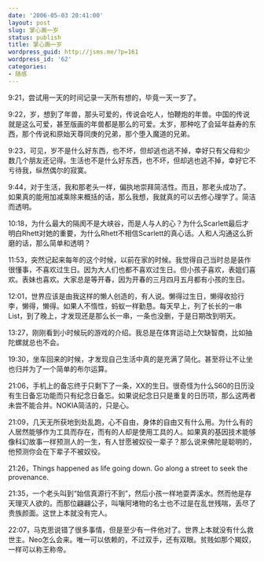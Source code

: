```yaml
---
date: '2006-05-03 20:41:00'
layout: post
slug: 掌心画一岁
status: publish
title: 掌心画一岁
wordpress_guid: http://jsms.me/?p=161
wordpress_id: '62'
categories:
- 随感
---
```


9:21，尝试用一天的时间记录一天所有想的，毕竟一天一岁了。


9:22，岁，想到了年兽，那头可爱的，传说会吃人，怕鞭炮的年兽。中国的传说就是这么可爱，甚至版画的年兽都是那么的可爱。太岁，那种吃了会延年益寿的东西，那个传说和原始天尊同庚的兄弟，那个堕入魔道的兄弟。


9:23，可见，岁不是什么好东西，也不坏，但却逃也逃不掉，幸好只有父母和少数几个朋友还记得。生活也不是什么好东西，也不坏，但却逃也逃不掉，幸好它不亏待我，纵然偶尔的寂寞。


9:44，对于生活，我和那老头一样，偏执地崇拜简洁性。而且，那老头成功了。如果真的能用加减乘除来概括的话，那么我想，我就真的可以去修心理学了。简洁而透明。


10:18，为什么最大的隔阂不是大峡谷，而是人与人的心？为什么Scarlett最后才明白Rhett对她的重要，为什么Rhett不相信Scarlett的真心话。人和人沟通这么折磨的话，那么简单和透明？


11:53，突然记起来每年的这个时候，以前在家的时候。我觉得自己当时总是装作很懂事，不喜欢过生日。因为大人们也都不喜欢过生日。但小孩子喜欢，表姐们喜欢。表妹也喜欢。大家总是等开春，因为开春的三月四月五月都有小孩的生日。


12:01，世界应该是由我这样的懒人创造的，有人说。懒得过生日，懒得收拾行李，懒得，懒得。如果人不惰性，蚂蚁一样勤恳。每天早上，列了长长的一串List，到了晚上，才发现还是那么长一串，一条也没删，于是日期改到明天。


13:27，刚刚看到小时候玩的游戏的介绍。我总是在体育运动上欠缺智商，比如抽陀螺就总也不会。


19:30，坐车回来的时候，才发现自己生活中真的是充满了简化。甚至将让不让坐也归并为了一个简单的布尔运算。


21:06，手机上的备忘终于只剩下了一条，XX的生日。很奇怪为什么S60的日历没有生日备忘功能而只有纪念日备忘。如果说纪念日只是重复的日历项，那么这两者未尝不能合并。NOKIA简洁的，只是心。


21:09，几天无所获地到处乱跑，心不自由，身体的自由又有什么用。为什么有的人居然能够作为工具而存在，而有的人却是使用工具的人。如果真的基因技术能够像科幻故事一样预测人的一生，有人甘愿被奴役一辈子？那么说来佛陀是聪明的，他预测你会在下辈子不被奴役。


21:26，Things happened as life going down. Go along a street to seek the provenance.


21:35，一个老头叫到“始信真源行不到”，然后小孩一样地耍弄溪水。然而他是存天理灭人欲的。而那位翩翩公子，叫嚷阿堵物的名士也不过是在乱世残喘，丢尽了贵族颜面。这世上本就没有完人。


22:07，马克思说错了很多事情，但是至少有一件他对了。世界上本就没有什么救世主。Neo怎么会来。唯一可以依赖的，不过双手，还有双眼。贫贱如那个羯奴，一样可以称王称帝。
